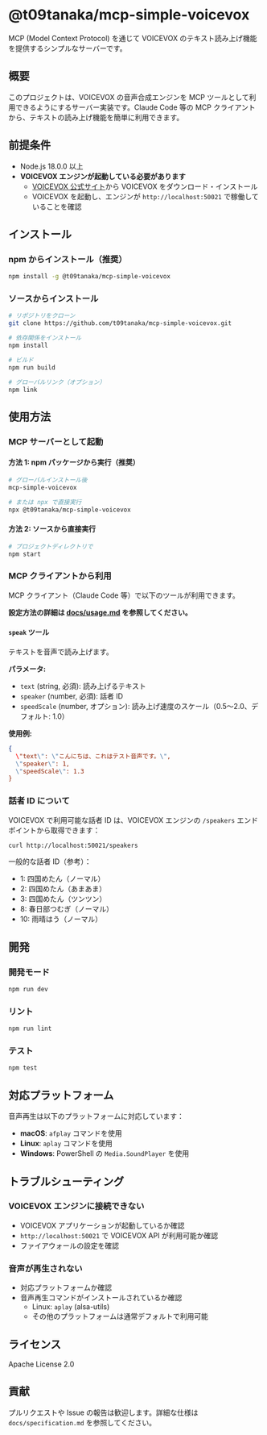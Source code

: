 # @t09tanaka/mcp-simple-voicevox

MCP (Model Context Protocol) を通じて VOICEVOX のテキスト読み上げ機能を提供するシンプルなサーバーです。

## 概要

このプロジェクトは、VOICEVOX の音声合成エンジンを MCP ツールとして利用できるようにするサーバー実装です。Claude Code 等の MCP クライアントから、テキストの読み上げ機能を簡単に利用できます。

## 前提条件

- Node.js 18.0.0 以上
- **VOICEVOX エンジンが起動している必要があります**
  - [VOICEVOX 公式サイト](https://voicevox.hiroshiba.jp/)から VOICEVOX をダウンロード・インストール
  - VOICEVOX を起動し、エンジンが `http://localhost:50021` で稼働していることを確認

## インストール

### npm からインストール（推奨）

```bash
npm install -g @t09tanaka/mcp-simple-voicevox
```

### ソースからインストール

```bash
# リポジトリをクローン
git clone https://github.com/t09tanaka/mcp-simple-voicevox.git

# 依存関係をインストール
npm install

# ビルド
npm run build

# グローバルリンク（オプション）
npm link
```

## 使用方法

### MCP サーバーとして起動

#### 方法 1: npm パッケージから実行（推奨）

```bash
# グローバルインストール後
mcp-simple-voicevox

# または npx で直接実行
npx @t09tanaka/mcp-simple-voicevox
```

#### 方法 2: ソースから直接実行

```bash
# プロジェクトディレクトリで
npm start
```

### MCP クライアントから利用

MCP クライアント（Claude Code 等）で以下のツールが利用できます。

**設定方法の詳細は [docs/usage.md](docs/usage.md) を参照してください。**

#### `speak` ツール

テキストを音声で読み上げます。

**パラメータ:**

- `text` (string, 必須): 読み上げるテキスト
- `speaker` (number, 必須): 話者 ID
- `speedScale` (number, オプション): 読み上げ速度のスケール（0.5〜2.0、デフォルト: 1.0）

**使用例:**

```json
{
  \"text\": \"こんにちは、これはテスト音声です。\",
  \"speaker\": 1,
  \"speedScale\": 1.3
}
```

### 話者 ID について

VOICEVOX で利用可能な話者 ID は、VOICEVOX エンジンの `/speakers` エンドポイントから取得できます：

```bash
curl http://localhost:50021/speakers
```

一般的な話者 ID（参考）：

- 1: 四国めたん（ノーマル）
- 2: 四国めたん（あまあま）
- 3: 四国めたん（ツンツン）
- 8: 春日部つむぎ（ノーマル）
- 10: 雨晴はう（ノーマル）

## 開発

### 開発モード

```bash
npm run dev
```

### リント

```bash
npm run lint
```

### テスト

```bash
npm test
```

## 対応プラットフォーム

音声再生は以下のプラットフォームに対応しています：

- **macOS**: `afplay` コマンドを使用
- **Linux**: `aplay` コマンドを使用
- **Windows**: PowerShell の `Media.SoundPlayer` を使用

## トラブルシューティング

### VOICEVOX エンジンに接続できない

- VOICEVOX アプリケーションが起動しているか確認
- `http://localhost:50021` で VOICEVOX API が利用可能か確認
- ファイアウォールの設定を確認

### 音声が再生されない

- 対応プラットフォームか確認
- 音声再生コマンドがインストールされているか確認
  - Linux: `aplay` (alsa-utils)
  - その他のプラットフォームは通常デフォルトで利用可能

## ライセンス

Apache License 2.0

## 貢献

プルリクエストや Issue の報告は歓迎します。詳細な仕様は `docs/specification.md` を参照してください。
